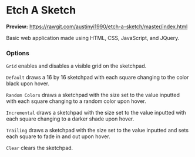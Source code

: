 # Etch A Sketch

**Preview:** https://rawgit.com/austinyi1990/etch-a-sketch/master/index.html

Basic web application made using HTML, CSS, JavaScript, and JQuery.

### Options

`Grid` enables and disables a visible grid on the sketchpad.

`Default` draws a 16 by 16 sketchpad with each square changing to the color black upon hover.

`Random Colors` draws a sketchpad with the size set to the value inputted with each square changing to a random color upon hover.

`Incremental` draws a sketchpad with the size set to the value inputted with each square changing to a darker shade upon hover.

`Trailing` draws a sketchpad with the size set to the value inputted and sets each square to fade in and out upon hover.

`Clear` clears the sketchpad.

